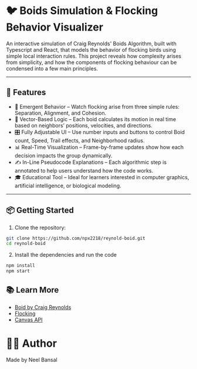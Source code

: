 # 🐦 Boids Simulation & Flocking Behavior Visualizer

An interactive simulation of Craig Reynolds' Boids Algorithm, built with Typescript and React, that models the behavior of flocking birds using simple local interaction rules. This project reveals how complexity arises from simplicity, and how the components of flocking behaviour can be condensed into a few main principles.

---

## 🚀 Features

- 🧠 Emergent Behavior – Watch flocking arise from three simple rules: Separation, Alignment, and Cohesion.
- 🧮 Vector-Based Logic – Each boid calculates its motion in real time based on neighbors’ positions, velocities, and directions.
- 🎛️ Fully Adjustable UI – Use number inputs and buttons to control Boid count, Speed, Trail effects, and Neighborhood radius.
- 📊 Real-Time Visualization – Frame-by-frame updates show how each decision impacts the group dynamically.
- ✍️ In-Line Pseudocode Explanations – Each algorithmic step is annotated to help users understand how the code works.
- 🎓 Educational Tool – Ideal for learners interested in computer graphics, artificial intelligence, or biological modeling.

---

## 📦 Getting Started

1. Clone the repository:

```bash
git clone https://github.com/npx2218/reynold-boid.git
cd reynold-boid
```

2. Install the dependencies and run the code

```bash
npm install
npm start
```

## 📚 Learn More

- [Boid by Craig Reynolds](https://www.red3d.com/cwr/boids/)
- [Flocking](https://en.wikipedia.org/wiki/Flocking)
- [Canvas API](https://developer.mozilla.org/en-US/docs/Web/API/Canvas_API)

# 👨‍💻 Author

Made by Neel Bansal
